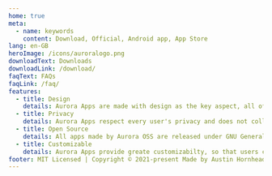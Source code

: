 ```yaml
---
home: true
meta:
  - name: keywords
    content: Download, Official, Android app, App Store
lang: en-GB
heroImage: /icons/auroralogo.png
downloadText: Downloads
downloadLink: /download/
faqText: FAQs
faqLink: /faq/
features:
  - title: Design
    details: Aurora Apps are made with design as the key aspect, all of our apps provide unique and clean, fresh-looking UI. We follow all the design guidelines even if those who made guidelines don't. :P
  - title: Privacy
    details: Aurora Apps respect every user's privacy and does not collect any sort of personal data. None of our apps include any telemetry services or ads, we belive in transparent framework.
  - title: Open Source
    details: All apps made by Aurora OSS are released under GNU General Public License (GPLv.3.0). What we do behind the beautiful UI is not hidden, feel free to audit our code anyday, anytime. We are open to suggestions and pull requests are always welcome!
  - title: Customizable
    details: Aurora Apps provide greate customizabilty, so that users can tweak the app to meet their aesthetic needs. Auto switch between Light & Dark (& Black) themes to make sure all nightowls don't get blinded.
footer: MIT Licensed | Copyright © 2021-present Made by Austin Hornhead with ❤️
---
```

